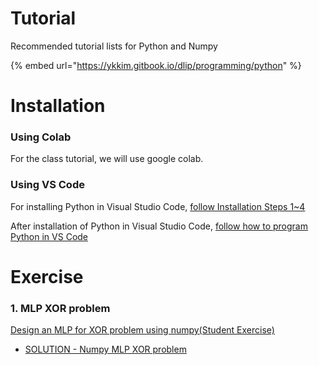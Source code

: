 # Tutorial

Recommended tutorial lists for Python and Numpy

{% embed url="https://ykkim.gitbook.io/dlip/programming/python" %}



# Installation

### Using Colab

For the class tutorial,  we will use google colab.

### Using VS Code

For installing Python in Visual Studio Code, [follow Installation Steps 1~4](https://ykkim.gitbook.io/dlip/installation-guide/installation-guide-for-deep-learning)

After installation of Python in Visual Studio Code, [follow how to program Python in VS Code](https://ykkim.gitbook.io/dlip/installation-guide/ide/vscode/python-vscode)



# Exercise

### 1.  MLP XOR problem

[Design an MLP for XOR problem using numpy(Student Exercise)](https://github.com/ykkimhgu/DLIP-src/blob/main/Tutorial_XOR_MLP_numpy_2021_Student.ipynb)

- [SOLUTION - Numpy MLP XOR problem](https://github.com/ykkimhgu/DLIP-src/blob/main/Tutorial_XOR_MLP_numpy_2021.ipynb)



